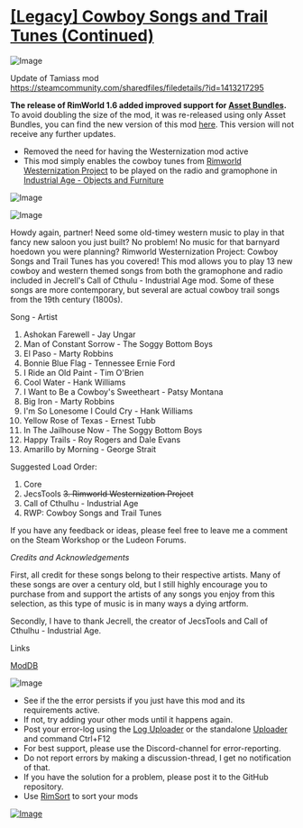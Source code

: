 # [[Legacy] Cowboy Songs and Trail Tunes (Continued)](https://steamcommunity.com/sharedfiles/filedetails/?id=2397968000)

![Image](https://i.imgur.com/buuPQel.png)

Update of Tamiass mod
https://steamcommunity.com/sharedfiles/filedetails/?id=1413217295

**The release of RimWorld 1.6 added improved support for [Asset Bundles](https://github.com/emipa606/AssetBuilder/blob/main/README.md).**
To avoid doubling the size of the mod, it was re-released using only Asset Bundles, you can find the new version of this mod [here](https://steamcommunity.com/sharedfiles/filedetails/?id=3539755784).
This version will not receive any further updates.

- Removed the need for having the Westernization mod active
- This mod simply enables the cowboy tunes from [Rimworld Westernization Project](https://steamcommunity.com/sharedfiles/filedetails/?id=2237100861) to be played on the radio and gramophone in [Industrial Age - Objects and Furniture](https://steamcommunity.com/sharedfiles/filedetails/?id=2249289906)

![Image](https://i.imgur.com/pufA0kM.png)
	
![Image](https://i.imgur.com/Z4GOv8H.png)

Howdy again, partner! Need some old-timey western music to play in that fancy new saloon you just built? No problem! No music for that barnyard hoedown you were planning? Rimworld Westernization Project: Cowboy Songs and Trail Tunes has you covered! This mod allows you to play 13 new cowboy and western themed songs from both the gramophone and radio included in Jecrell's Call of Cthulu - Industrial Age mod. Some of these songs are more contemporary, but several are actual cowboy trail songs from the 19th century (1800s).

Song - Artist

1. Ashokan Farewell - Jay Ungar
2. Man of Constant Sorrow - The Soggy Bottom Boys
3. El Paso - Marty Robbins
4. Bonnie Blue Flag - Tennessee Ernie Ford
5. I Ride an Old Paint - Tim O'Brien
6. Cool Water - Hank Williams
7. I Want to Be a Cowboy's Sweetheart - Patsy Montana
8. Big Iron - Marty Robbins
9. I'm So Lonesome I Could Cry - Hank Williams
10. Yellow Rose of Texas - Ernest Tubb
11. In The Jailhouse Now - The Soggy Bottom Boys
12. Happy Trails - Roy Rogers and Dale Evans
13. Amarillo by Morning - George Strait

Suggested Load Order:

1. Core
2. JecsTools
~~3. Rimworld Westernization Project~~
4. Call of Cthulhu - Industrial Age
5. RWP: Cowboy Songs and Trail Tunes

If you have any feedback or ideas, please feel free to leave me a comment on the Steam Workshop or the Ludeon Forums.

*Credits and Acknowledgements*

First, all credit for these songs belong to their respective artists. Many of these songs are over a century old, but I still highly encourage you to purchase from and support the artists of any songs you enjoy from this selection, as this type of music is in many ways a dying artform.

Secondly, I have to thank Jecrell, the creator of JecsTools and Call of Cthulhu - Industrial Age.

Links

[ModDB](https://www.moddb.com/games/rimworld/downloads/rwp-cowboy-songs-and-trail-tunes)

![Image](https://i.imgur.com/PwoNOj4.png)



-  See if the the error persists if you just have this mod and its requirements active.
-  If not, try adding your other mods until it happens again.
-  Post your error-log using the [Log Uploader](https://steamcommunity.com/sharedfiles/filedetails/?id=2873415404) or the standalone [Uploader](https://steamcommunity.com/sharedfiles/filedetails/?id=2873415404) and command Ctrl+F12
-  For best support, please use the Discord-channel for error-reporting.
-  Do not report errors by making a discussion-thread, I get no notification of that.
-  If you have the solution for a problem, please post it to the GitHub repository.
-  Use [RimSort](https://github.com/RimSort/RimSort/releases/latest) to sort your mods

 

[![Image](https://img.shields.io/github/v/release/emipa606/CowboySongsandTrailTunes?label=latest%20version&style=plastic&color=9f1111&labelColor=black)](https://steamcommunity.com/sharedfiles/filedetails/changelog/2397968000)
